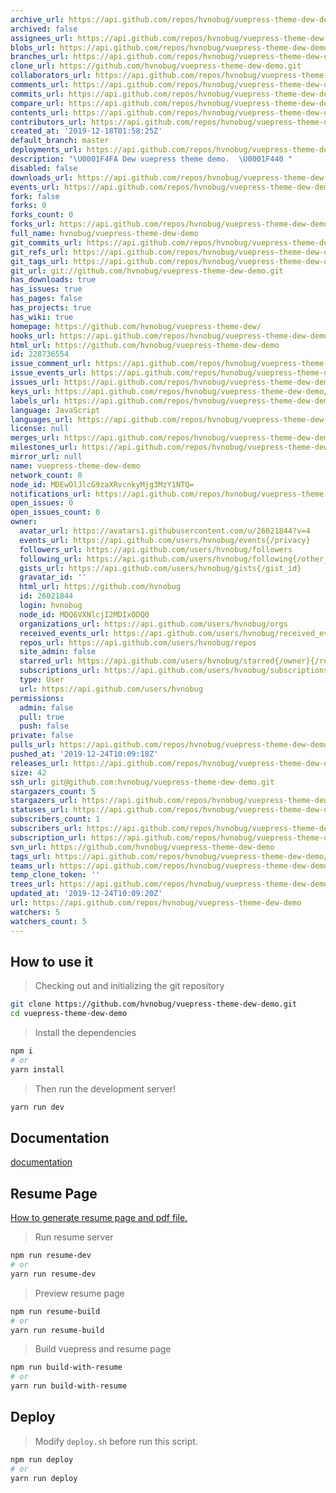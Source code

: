 ```yaml
---
archive_url: https://api.github.com/repos/hvnobug/vuepress-theme-dew-demo/{archive_format}{/ref}
archived: false
assignees_url: https://api.github.com/repos/hvnobug/vuepress-theme-dew-demo/assignees{/user}
blobs_url: https://api.github.com/repos/hvnobug/vuepress-theme-dew-demo/git/blobs{/sha}
branches_url: https://api.github.com/repos/hvnobug/vuepress-theme-dew-demo/branches{/branch}
clone_url: https://github.com/hvnobug/vuepress-theme-dew-demo.git
collaborators_url: https://api.github.com/repos/hvnobug/vuepress-theme-dew-demo/collaborators{/collaborator}
comments_url: https://api.github.com/repos/hvnobug/vuepress-theme-dew-demo/comments{/number}
commits_url: https://api.github.com/repos/hvnobug/vuepress-theme-dew-demo/commits{/sha}
compare_url: https://api.github.com/repos/hvnobug/vuepress-theme-dew-demo/compare/{base}...{head}
contents_url: https://api.github.com/repos/hvnobug/vuepress-theme-dew-demo/contents/{+path}
contributors_url: https://api.github.com/repos/hvnobug/vuepress-theme-dew-demo/contributors
created_at: '2019-12-18T01:58:25Z'
default_branch: master
deployments_url: https://api.github.com/repos/hvnobug/vuepress-theme-dew-demo/deployments
description: "\U0001F4FA Dew vuepress theme demo.  \U0001F440 "
disabled: false
downloads_url: https://api.github.com/repos/hvnobug/vuepress-theme-dew-demo/downloads
events_url: https://api.github.com/repos/hvnobug/vuepress-theme-dew-demo/events
fork: false
forks: 0
forks_count: 0
forks_url: https://api.github.com/repos/hvnobug/vuepress-theme-dew-demo/forks
full_name: hvnobug/vuepress-theme-dew-demo
git_commits_url: https://api.github.com/repos/hvnobug/vuepress-theme-dew-demo/git/commits{/sha}
git_refs_url: https://api.github.com/repos/hvnobug/vuepress-theme-dew-demo/git/refs{/sha}
git_tags_url: https://api.github.com/repos/hvnobug/vuepress-theme-dew-demo/git/tags{/sha}
git_url: git://github.com/hvnobug/vuepress-theme-dew-demo.git
has_downloads: true
has_issues: true
has_pages: false
has_projects: true
has_wiki: true
homepage: https://github.com/hvnobug/vuepress-theme-dew/
hooks_url: https://api.github.com/repos/hvnobug/vuepress-theme-dew-demo/hooks
html_url: https://github.com/hvnobug/vuepress-theme-dew-demo
id: 228736554
issue_comment_url: https://api.github.com/repos/hvnobug/vuepress-theme-dew-demo/issues/comments{/number}
issue_events_url: https://api.github.com/repos/hvnobug/vuepress-theme-dew-demo/issues/events{/number}
issues_url: https://api.github.com/repos/hvnobug/vuepress-theme-dew-demo/issues{/number}
keys_url: https://api.github.com/repos/hvnobug/vuepress-theme-dew-demo/keys{/key_id}
labels_url: https://api.github.com/repos/hvnobug/vuepress-theme-dew-demo/labels{/name}
language: JavaScript
languages_url: https://api.github.com/repos/hvnobug/vuepress-theme-dew-demo/languages
license: null
merges_url: https://api.github.com/repos/hvnobug/vuepress-theme-dew-demo/merges
milestones_url: https://api.github.com/repos/hvnobug/vuepress-theme-dew-demo/milestones{/number}
mirror_url: null
name: vuepress-theme-dew-demo
network_count: 0
node_id: MDEwOlJlcG9zaXRvcnkyMjg3MzY1NTQ=
notifications_url: https://api.github.com/repos/hvnobug/vuepress-theme-dew-demo/notifications{?since,all,participating}
open_issues: 0
open_issues_count: 0
owner:
  avatar_url: https://avatars1.githubusercontent.com/u/26021844?v=4
  events_url: https://api.github.com/users/hvnobug/events{/privacy}
  followers_url: https://api.github.com/users/hvnobug/followers
  following_url: https://api.github.com/users/hvnobug/following{/other_user}
  gists_url: https://api.github.com/users/hvnobug/gists{/gist_id}
  gravatar_id: ''
  html_url: https://github.com/hvnobug
  id: 26021844
  login: hvnobug
  node_id: MDQ6VXNlcjI2MDIxODQ0
  organizations_url: https://api.github.com/users/hvnobug/orgs
  received_events_url: https://api.github.com/users/hvnobug/received_events
  repos_url: https://api.github.com/users/hvnobug/repos
  site_admin: false
  starred_url: https://api.github.com/users/hvnobug/starred{/owner}{/repo}
  subscriptions_url: https://api.github.com/users/hvnobug/subscriptions
  type: User
  url: https://api.github.com/users/hvnobug
permissions:
  admin: false
  pull: true
  push: false
private: false
pulls_url: https://api.github.com/repos/hvnobug/vuepress-theme-dew-demo/pulls{/number}
pushed_at: '2019-12-24T10:09:18Z'
releases_url: https://api.github.com/repos/hvnobug/vuepress-theme-dew-demo/releases{/id}
size: 42
ssh_url: git@github.com:hvnobug/vuepress-theme-dew-demo.git
stargazers_count: 5
stargazers_url: https://api.github.com/repos/hvnobug/vuepress-theme-dew-demo/stargazers
statuses_url: https://api.github.com/repos/hvnobug/vuepress-theme-dew-demo/statuses/{sha}
subscribers_count: 1
subscribers_url: https://api.github.com/repos/hvnobug/vuepress-theme-dew-demo/subscribers
subscription_url: https://api.github.com/repos/hvnobug/vuepress-theme-dew-demo/subscription
svn_url: https://github.com/hvnobug/vuepress-theme-dew-demo
tags_url: https://api.github.com/repos/hvnobug/vuepress-theme-dew-demo/tags
teams_url: https://api.github.com/repos/hvnobug/vuepress-theme-dew-demo/teams
temp_clone_token: ''
trees_url: https://api.github.com/repos/hvnobug/vuepress-theme-dew-demo/git/trees{/sha}
updated_at: '2019-12-24T10:09:20Z'
url: https://api.github.com/repos/hvnobug/vuepress-theme-dew-demo
watchers: 5
watchers_count: 5
---
```


## How to use it 

> Checking out and initializing the git repository

```bash
git clone https://github.com/hvnobug/vuepress-theme-dew-demo.git
cd vuepress-theme-dew-demo
```

> Install the dependencies

```bash
npm i
# or
yarn install
```

> Then run the development server!

```bash
yarn run dev
```

## Documentation

[documentation](https://hvnobug.com/pages/theme-document/)


## Resume Page

[How to generate resume page and pdf file.](https://hvnobug.com/pages/theme-document/optional/resume.html)


> Run resume server

```bash
npm run resume-dev
# or 
yarn run resume-dev
```

> Preview resume page

```bash
npm run resume-build
# or 
yarn run resume-build
```

> Build vuepress and resume page

```bash
npm run build-with-resume
# or 
yarn run build-with-resume
```
## Deploy

> Modify `deploy.sh` before run this script.

```bash
npm run deploy
# or
yarn run deploy
```
